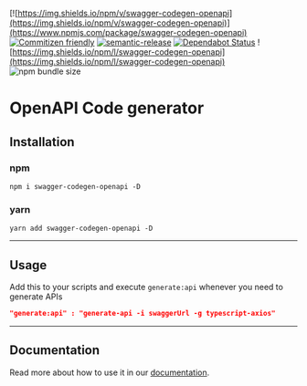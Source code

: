 [![https://img.shields.io/npm/v/swagger-codegen-openapi](https://img.shields.io/npm/v/swagger-codegen-openapi)](https://www.npmjs.com/package/swagger-codegen-openapi)
[![Commitizen friendly](https://img.shields.io/badge/commitizen-friendly-brightgreen.svg)](http://commitizen.github.io/cz-cli/)
[![semantic-release](https://img.shields.io/badge/%20%20%F0%9F%93%A6%F0%9F%9A%80-semantic--release-e10079.svg)](https://github.com/semantic-release/semantic-release)
[![Dependabot Status](https://api.dependabot.com/badges/status?host=github&repo=sebgroup/frontend-tools)](https://dependabot.com)
![https://img.shields.io/npm/l/swagger-codegen-openapi](https://img.shields.io/npm/l/swagger-codegen-openapi)
![npm bundle size](https://img.shields.io/bundlephobia/minzip/swagger-codegen-openapi)


# OpenAPI Code generator

## Installation

### npm

```terminal
npm i swagger-codegen-openapi -D
```

### yarn

```terminal
yarn add swagger-codegen-openapi -D
```

<hr/>

## Usage
Add this to your scripts and execute `generate:api` whenever you need to generate APIs

```json
"generate:api" : "generate-api -i swaggerUrl -g typescript-axios"
```

<hr/>

## Documentation

Read more about how to use it in our [documentation](https://kherp.github.io/swagger-codegen-openapi/).
